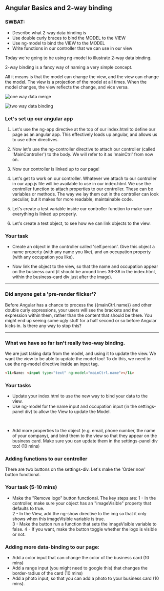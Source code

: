 ## Angular Basics and 2-way binding

### SWBAT:
* Describe what 2-way data binding is
* Use double curly braces to bind the MODEL to the VIEW
* Use ng-model to bind the VIEW to the MODEL
* Write functions in our controller that we can use in our view


Today we're going to be using ng-model to illustrate 2-way data binding.

2-way binding is a fancy way of naming a very simple concept.

All it means is that the model can change the view, and the view can change the model.
The view is a projection of the model at all times. When the model changes, the view reflects the change, and vice versa. 


![one way data merge](https://docs.angularjs.org/img/One_Way_Data_Binding.png)

![two way data binding](https://docs.angularjs.org/img/Two_Way_Data_Binding.png)


### Let's set up our angular app

1) Let's use the ng-app directive at the top of our index.html to define our page as an angular app. This effectively loads up angular, and allows us to use other directives.

2) Now let's use the ng-controller directive to attach our controller (called 'MainController') to the body. We will refer to it as 'mainCtrl' from now on.

3) Now our controller is linked up to our page!

4) Let's get to work on our controller. Whatever we attach to our controller in our app.js file will be available to use in our index.html. We use the controller function to attach properties to our controller. These can be variables or methods. The way we lay them out in the controller can look peculiar, but it makes for more readable, maintainable code. 

5) Let's create a test variable inside our controller function to make sure everything is linked up properly. 

6) Let's create a test object, to see how we can link objects to the view. 

### Your task
* Create an object in the controller called 'self.person'. Give this object a name property (with any name you like), and an occupation property (with any occupation you like).

* Now link the object to the view, so that the name and occupation appear on the business card (it should be around lines 36-38 in the index.html, within the business-card div just after the image). 

-----------------

### Did anyone get a 'pre-render flicker'?

Before Angular has a chance to process the {{mainCtrl.name}} and other double curly expressions, your users will see the brackets and the expression within them, rather than the content that should be there. You might end up seeing some ugly stuff for a half second or so before Angular kicks in. Is there any way to stop this?

-----------------

### What we have so far isn't really two-way binding.
We are just taking data from the model, and using it to update the view. We want the view to be able to update the model too! To do this, we need to use the ng-model directive inside an input tag. 

```html
<li>Name: <input type="text" ng-model="mainCtrl.name"></li>
```


### Your tasks
* Update your index.html to use the new way to bind your data to the view.
* Use ng-model for the name input and occupation input (in the settings-panel div) to allow the View to update the Model.
<br>

* Add more properties to the object (e.g. email, phone number, the name of your company), and bind them to the view so that they appear on the business card. Make sure you can update them in the settings-panel div too! (10 mins)


### Adding functions to our controller
There are two buttons on the settings-div. Let's make the 'Order now' button functional. 

### Your task (5-10 mins)
* Make the "Remove logo" button functional. The key steps are: 
1 - In the controller, make sure your object has an "imageVisible" property that defaults to true. <br>
2 - In the View, add the ng-show directive to the img so that it only shows when this imageVisible variable is true. <br>
3 - Make the button run a function that sets the imageVisible variable to false.
4 - If you want, make the button toggle whether the logo is visible or not.


### Adding more data-binding to our page:

* Add a color input that can change the color of the business card (10 mins)
* Add a range input (you might need to google this) that changes the border-radius of the card (10 mins)
* Add a photo input, so that you can add a photo to your business card (10 mins). 







